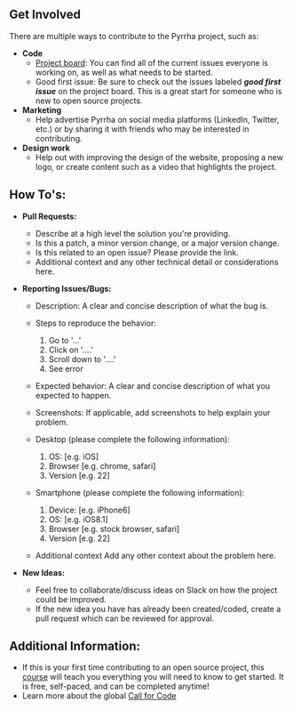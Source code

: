 ## Get Involved

There are multiple ways to contribute to the Pyrrha project, such as: 

- **Code**
   - [Project board](https://github.com/orgs/Pyrrha-Platform/projects/1): You can find all of the current issues everyone is working on, as well as what needs to be started. 
   - Good first issue: Be sure to check out the issues labeled ***good first issue*** on the project board. This is a great start for someone who is new to open source projects. 
- **Marketing**
   - Help advertise Pyrrha on social media platforms (LinkedIn, Twitter, etc.) or by sharing it with friends who may be interested in contributing. 
- **Design work**
   - Help out with improving the design of the website, proposing a new logo, or create content such as a video that highlights the project. 


## How To's:
- **Pull Requests:** 
   - Describe at a high level the solution you're providing. 
   - Is this a patch, a minor version change, or a major version change. 
   - Is this related to an open issue? Please provide the link.
   - Additional context and any other technical detail or considerations here.
   
   
- **Reporting Issues/Bugs:** 
   - Description: A clear and concise description of what the bug is.

   - Steps to reproduce the behavior:

      1. Go to '...'
      2. Click on '....'
      3. Scroll down to '....'
      4. See error
   - Expected behavior: A clear and concise description of what you expected to happen.

   - Screenshots: If applicable, add screenshots to help explain your problem.

   - Desktop (please complete the following information):

      1. OS: [e.g. iOS]
      2. Browser [e.g. chrome, safari]
      3. Version [e.g. 22]

   - Smartphone (please complete the following information):

      1. Device: [e.g. iPhone6]
      2. OS: [e.g. iOS8.1]
      3. Browser [e.g. stock browser, safari]
      4. Version [e.g. 22]
   - Additional context Add any other context about the problem here.


- **New Ideas:**
   - Feel free to collaborate/discuss ideas on Slack on how the project could be improved. 
   - If the new idea you have has already been created/coded, create a pull request which can be reviewed for approval. 

## Additional Information:
- If this is your first time contributing to an open source project, this [course](https://cognitiveclass.ai/courses/introduction-to-open-source) will teach you everything you will need to know to get started. It is free, self-paced, and can be completed anytime!
- Learn more about the global [Call for Code](https://callforcode.org/)
